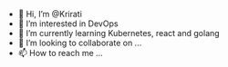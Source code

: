 - 👋 Hi, I’m @Krirati
- 👀 I’m interested in DevOps
- 🌱 I’m currently learning Kubernetes, react and golang
- 💞️ I’m looking to collaborate on ...
- 📫 How to reach me ...

<!---
Krirati/Krirati is a ✨ special ✨ repository because its `README.md` (this file) appears on your GitHub profile.
You can click the Preview link to take a look at your changes.
--->
